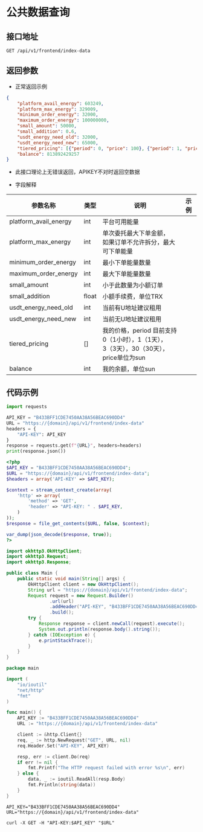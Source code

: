 # 公共数据查询

## 接口地址

```
GET /api/v1/frontend/index-data
```

## 返回参数

- 正常返回示例
```json
{
    "platform_avail_energy": 603249, 
    "platform_max_energy": 329009, 
    "minimum_order_energy": 32000, 
    "maximum_order_energy": 100000000, 
    "small_amount": 50000, 
    "small_addition": 0.6, 
    "usdt_energy_need_old": 32000, 
    "usdt_energy_need_new": 65000, 
    "tiered_pricing": [{"period": 0, "price": 100}, {"period": 1, "price": 200}, {"period": 3, "price": 152}, {"period": 30, "price": 124}], 
    "balance": 813892429257
}
```

- 此接口理论上无错误返回，APIKEY不对时返回空数据

- 字段解释

| 参数名称 | 类型 | 说明 | 示例 |
| -------- | -------- | -------- | -------- |
| platform_avail_energy | int | 平台可用能量 |  |
| platform_max_energy | int | 单次委托最大下单金额，<br/>如果订单不允许拆分，最大可下单能量 |  |
| minimum_order_energy | int | 最小下单能量数量|  |
| maximum_order_energy | int | 最大下单能量数量|  |
| small_amount | int | 小于此数量为小额订单|  |
| small_addition | float | 小额手续费，单位TRX|  |
| usdt_energy_need_old | int | 当前有U地址建议租用 |  |
| usdt_energy_need_new | int | 当前无U地址建议租用 |  |
| tiered_pricing | [] | 我的价格，period 目前支持<br/>0（1小时），1（1天），<br/>3（3天），30（30天），<br/>price单位为sun |  |
| balance | int | 我的余额，单位sun |  |


## 代码示例

<CodeGroup>
  <CodeGroupItem title="Python" active>

```python
import requests

API_KEY = "B433BFF1CDE7450AA38A56BEAC690DD4"
URL = "https://{domain}/api/v1/frontend/index-data"
headers = {
    "API-KEY": API_KEY
}
response = requests.get(f"{URL}", headers=headers)
print(response.json())
```

  </CodeGroupItem>

  <CodeGroupItem title="Php">

```php
<?php
$API_KEY = "B433BFF1CDE7450AA38A56BEAC690DD4";
$URL = "https://{domain}/api/v1/frontend/index-data";
$headers = array('API-KEY' => $API_KEY);

$context = stream_context_create(array(
    'http' => array(
        'method' => 'GET',
        'header' => "API-KEY: " . $API_KEY,
    )
));
$response = file_get_contents($URL, false, $context);

var_dump(json_decode($response, true));
?>

```

  </CodeGroupItem>

  <CodeGroupItem title="Java">
  
```java
import okhttp3.OkHttpClient;
import okhttp3.Request;
import okhttp3.Response;

public class Main {
    public static void main(String[] args) {
        OkHttpClient client = new OkHttpClient();
        String url = "https://{domain}/api/v1/frontend/index-data";
        Request request = new Request.Builder()
                .url(url)
                .addHeader("API-KEY", "B433BFF1CDE7450AA38A56BEAC690DD4")
                .build();
        try {
            Response response = client.newCall(request).execute();
            System.out.println(response.body().string());
        } catch (IOException e) {
            e.printStackTrace();
        }
    }
}

```

  </CodeGroupItem>

  <CodeGroupItem title="Go">
  
```go
package main

import (
	"io/ioutil"
	"net/http"
	"fmt"
)

func main() {
	API_KEY := "B433BFF1CDE7450AA38A56BEAC690DD4"
	URL := "https://{domain}/api/v1/frontend/index-data"

	client := &http.Client{}
	req, _ := http.NewRequest("GET", URL, nil)
	req.Header.Set("API-KEY", API_KEY)

	resp, err := client.Do(req)
	if err != nil {
		fmt.Printf("The HTTP request failed with error %s\n", err)
	} else {
		data, _ := ioutil.ReadAll(resp.Body)
		fmt.Println(string(data))
	}
}

```
  </CodeGroupItem>

  <CodeGroupItem title="Shell">
  
```shell
API_KEY="B433BFF1CDE7450AA38A56BEAC690DD4"
URL="https://{domain}/api/v1/frontend/index-data"

curl -X GET -H "API-KEY:$API_KEY" "$URL"

```
  </CodeGroupItem>
</CodeGroup>